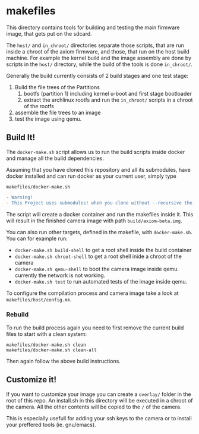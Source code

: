 # makefiles
This directory contains tools for building and testing the main firmware image, that gets put on the sdcard.

The `host/` and `in_chroot/` directories separate those scripts, that are run inside a chroot of the axiom firmware, and those, that run on the host build machine. For example the kernel build and the image assembly are done by scripts in the `host/` directory, while the build of the tools is done `in_chroot/`.

Generally the build currently consists of 2 build stages and one test stage:
1. Build the file trees of the Partitions
    1. bootfs (partition 1) including kernel u-boot and first stage bootloader
    2. extract the archlinux rootfs and run the `in_chroot/` scripts in a chroot of the rootfs
2. assemble the file trees to an image
3. test the image using qemu.

## Build It!
The `docker-make.sh` script allows us to run the build scripts inside docker and manage
all the build dependencies.

Assuming that you have cloned this repository and all its submodules, have docker installed and can run docker as your current user, simply type
```
makefiles/docker-make.sh

```

```diff
- Warning!
- This Project uses submodules! when you clone without --recursive the build will fail!
```

The script will create a docker container and run the makefiles inside it.
This will result in the finished camera image with path `build/axiom-beta.img`.

You can also run other targets, defined in the makefile, with `docker-make.sh`. You can for example
run:
* `docker-make.sh build-shell` to get a root shell inside the build container
* `docker-make.sh chroot-shell` to get a root shell inide a chroot of the camera
* `docker-make.sh qemu-shell` to boot the camera image inside qemu. currently the network is not working.
* `docker-make.sh test` to run automated tests of the image inside qemu.

To configure the compilation process and camera image take a look at `makefiles/host/config.mk`.

### Rebuild
To run the build process again you need to first remove the current build files to start with a clean system: 
```
makefiles/docker-make.sh clean
makefiles/docker-make.sh clean-all
```
Then again follow the above build instructions.

## Customize it!
If you want to customize your image you can create a `overlay/` folder in the root of this repo.
An install.sh in this directory will be executed in a chroot of the camera. All the other contents 
will be copied to the `/` of the camera.

This is especially usefull for adding your ssh keys to the camera or to install your preffered tools
(ie. gnu/emacs).
